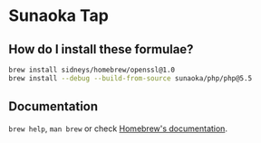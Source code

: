 # Sunaoka Tap

## How do I install these formulae?

```bash
brew install sidneys/homebrew/openssl@1.0
brew install --debug --build-from-source sunaoka/php/php@5.5
```

## Documentation

`brew help`, `man brew` or check [Homebrew's documentation](https://docs.brew.sh).

